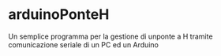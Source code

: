 # arduinoPonteH
Un semplice programma per la gestione di unponte a H tramite comunicazione seriale di un PC ed un Arduino
